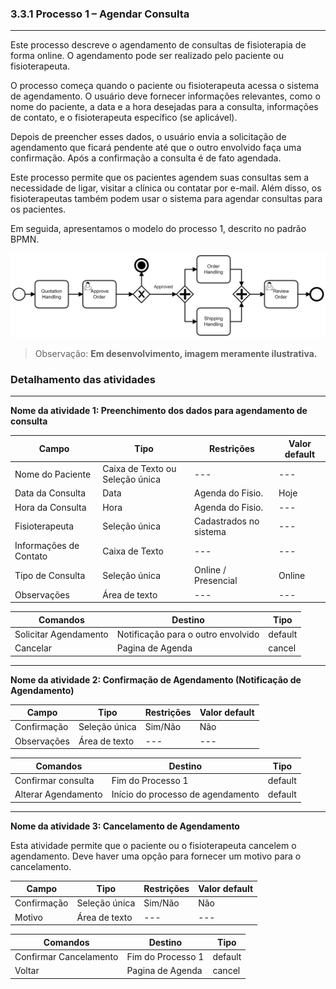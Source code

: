 ### **3.3.1 Processo 1 – Agendar Consulta**

---

Este processo descreve o agendamento de consultas de fisioterapia de forma online. O agendamento pode ser realizado pelo paciente ou fisioterapeuta.

O processo começa quando o paciente ou fisioterapeuta acessa o sistema de agendamento. O usuário deve fornecer informações relevantes, como o nome do paciente, a data e a hora desejadas para a consulta, informações de contato, e o fisioterapeuta específico (se aplicável).

Depois de preencher esses dados, o usuário envia a solicitação de agendamento que ficará pendente até que o outro envolvido faça uma confirmação. Após a confirmação a consulta é de fato agendada.

Este processo permite que os pacientes agendem suas consultas sem a necessidade de ligar, visitar a clínica ou contatar por e-mail. Além disso, os fisioterapeutas também podem usar o sistema para agendar consultas para os pacientes.


Em seguida, apresentamos o modelo do processo 1, descrito no padrão BPMN.

![Exemplo de um Modelo BPMN do PROCESSO 1](images/process.png "Modelo BPMN do Processo 1.")
>Observação: **Em desenvolvimento, imagem meramente ilustrativa.**

### **Detalhamento das atividades**

---

**Nome da atividade 1: Preenchimento dos dados para agendamento de consulta**

 **Campo**             | **Tipo**                       | **Restrições**             | **Valor default** |
 ---                   | ---                            | ---                        | ---               |
 Nome do Paciente      | Caixa de Texto ou Seleção única| ---                        | ---               |
 Data da Consulta      | Data                           | Agenda do Fisio.           | Hoje              |
 Hora da Consulta      | Hora                           | Agenda do Fisio.           | ---               |
 Fisioterapeuta        | Seleção única                  | Cadastrados no sistema     | ---               |
 Informações de Contato| Caixa de Texto                 | ---                        | ---               |
 Tipo de Consulta      | Seleção única                  | Online / Presencial        | Online            |
 Observações           | Área de texto                  | ---                        | ---               |

 **Comandos**               |  **Destino**                          | **Tipo**   |
 ---                        | ---                                   | ---        |
 Solicitar Agendamento      | Notificação para o outro envolvido    | default    |
 Cancelar                   | Pagina de Agenda                      | cancel     |

---

**Nome da atividade 2: Confirmação de Agendamento (Notificação de Agendamento)**

 **Campo**       | **Tipo**         | **Restrições** | **Valor default** |
 ---             | ---              | ---            | ---               |
 Confirmação     | Seleção única    | Sim/Não        | Não               |
 Observações     | Área de texto    | ---            | ---               |

 **Comandos**         |  **Destino**                      | **Tipo**     |
 ---                  | ---                               | ---          |
 Confirmar consulta   | Fim do Processo 1                 | default      |
 Alterar Agendamento  | Início do processo de agendamento | default      |

---

**Nome da atividade 3: Cancelamento de Agendamento**

Esta atividade permite que o paciente ou o fisioterapeuta cancelem o agendamento. Deve haver uma opção para fornecer um motivo para o cancelamento.

 **Campo**       | **Tipo**         | **Restrições** | **Valor default** |
 ---             | ---              | ---            | ---               |
 Confirmação     | Seleção única    | Sim/Não        | Não               |
 Motivo          | Área de texto    | ---            | ---               |

 **Comandos**           |  **Destino**                      | **Tipo**     |
 ---                    | ---                               | ---          |
 Confirmar Cancelamento | Fim do Processo 1                 | default      |
 Voltar                 | Pagina de Agenda                  | cancel       |
